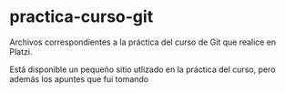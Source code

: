 # practica-curso-git
Archivos correspondientes a la práctica del curso de Git que realice en Platzi.

Está disponible un pequeño sitio utlizado en la práctica del curso, pero además los apuntes que fui tomando
